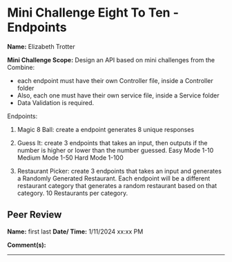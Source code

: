 # Mini Challenge Eight To Ten - Endpoints


**Name:** Elizabeth Trotter

**Mini Challenge Scope:** Design an API based on mini challenges from the Combine:
- each endpoint must have their own Controller file, inside a Controller folder
- Also, each one must have their own service file, inside a Service folder
- Data Validation is required.

Endpoints:

1. Magic 8 Ball: create a endpoint generates 8 unique responses

2. Guess It: create 3 endpoints that takes an input, then outputs if the number is higher or lower than the number guessed.
Easy Mode 1-10
Medium Mode 1-50
Hard Mode 1-100

3. Restaurant Picker: create 3 endpoints that takes an input and generates a Randomly Generated Restaurant. Each endpoint will be a different restaurant category that generates a random restaurant based on that category.  10 Restaurants per category.


## Peer Review
**Name:** first last **Date/ Time:** 1/11/2024 xx:xx PM

**Comment(s):**



---